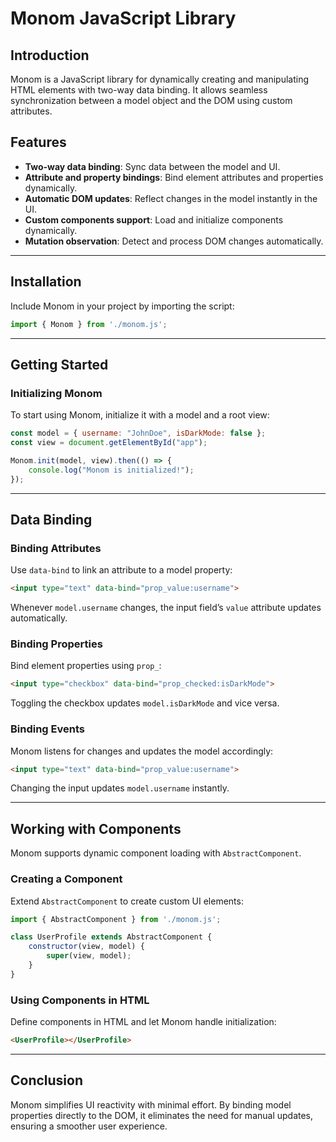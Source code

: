 # Monom JavaScript Library

## Introduction
Monom is a JavaScript library for dynamically creating and manipulating HTML elements with two-way data binding. It allows seamless synchronization between a model object and the DOM using custom attributes.

## Features
- **Two-way data binding**: Sync data between the model and UI.
- **Attribute and property bindings**: Bind element attributes and properties dynamically.
- **Automatic DOM updates**: Reflect changes in the model instantly in the UI.
- **Custom components support**: Load and initialize components dynamically.
- **Mutation observation**: Detect and process DOM changes automatically.

---

## Installation
Include Monom in your project by importing the script:

```js
import { Monom } from './monom.js';
```

---

## Getting Started
### Initializing Monom
To start using Monom, initialize it with a model and a root view:

```js
const model = { username: "JohnDoe", isDarkMode: false };
const view = document.getElementById("app");

Monom.init(model, view).then(() => {
    console.log("Monom is initialized!");
});
```

---

## Data Binding
### Binding Attributes
Use `data-bind` to link an attribute to a model property:

```html
<input type="text" data-bind="prop_value:username">
```

Whenever `model.username` changes, the input field’s `value` attribute updates automatically.

### Binding Properties
Bind element properties using `prop_`:

```html
<input type="checkbox" data-bind="prop_checked:isDarkMode">
```

Toggling the checkbox updates `model.isDarkMode` and vice versa.

### Binding Events
Monom listens for changes and updates the model accordingly:

```html
<input type="text" data-bind="prop_value:username">
```

Changing the input updates `model.username` instantly.

---

## Working with Components
Monom supports dynamic component loading with `AbstractComponent`.

### Creating a Component
Extend `AbstractComponent` to create custom UI elements:

```js
import { AbstractComponent } from './monom.js';

class UserProfile extends AbstractComponent {
    constructor(view, model) {
        super(view, model);
    }
}
```

### Using Components in HTML
Define components in HTML and let Monom handle initialization:

```html
<UserProfile></UserProfile>
```

---

## Conclusion
Monom simplifies UI reactivity with minimal effort. By binding model properties directly to the DOM, it eliminates the need for manual updates, ensuring a smoother user experience.

